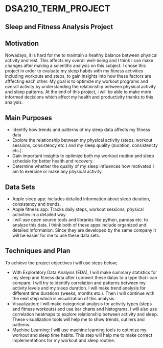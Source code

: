 # DSA210_TERM_PROJECT

## Sleep and Fitness Analysis Project

## Motivation

Nowadays, it is hard for me to maintain a healthy balance between physical activity and rest. This affects my overall well-being and I think I can make changes after making a scientific analysis on this subject.
I chose this project in order to evaluate my sleep habits with my fitness activities including workouts and steps, 
to gain insights into how these factors are afffecting each other. My goal is to optimize my workout programs and overall activity by understanding the relationship between physical activity and sleep patterns. At the end of this project, i will be able to make
more informed decisions which affect my health and productivity thanks to this analysis.

## Main Purposes

- Identify how trends and patterns of my sleep data affects my fitness data
- Explore the relationship between my physical activity (steps, workout sessions, consistency etc.) and my sleep quality (duration, consistencty etc.).
- Gain important insights to optimize both my workout routine and sleep schedule for better health and recovery.
- Determine whether the quality of my sleep influences how motivated I am to exercise or make any physical activity.

## Data Sets

- Apple sleep app: Includes detailed information about sleep duration, consistency and trends.
- Apple fitness app: Tracks daily steps, workout sessions, physical activities in a detailed way.
- I will use open source tools and libraries like python, pandas etc. to analyze this data. I think both of these apps include organized and detailed information. Since they are developed by the same company it will be easier for me to use these data sets.

## Techniques and Plan

To achieve the project objectives i will use steps below;
- With Exploratory Data Analysis (EDA), I will make summary statistics for my sleep and fitness data after i convert these datas to a type that i can compare. I will try to identify correlation and patterns between my activity levels and my sleep duration. I will make trend analysis for different time durations (weeks, months etc.). Then i will continue with the next step which is visualization of this analysis.
- Visualization: I will make categorical analysis for activity types (steps and fitness workouts) and use bar charts and histograms. I will also use correlation heatmaps to explore relationship between activity and sleep. These visualization tools will help me to show trends, outliers and patterns.
- Machine Learning: I will use machine learning tools to optimize my workout and sleep time habits. This step will help me to make correct implementations for my workout and sleep routine.  



